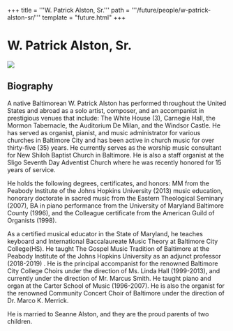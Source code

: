 +++
title = '''W. Patrick Alston, Sr.'''
path = '''/future/people/w-patrick-alston-sr/'''
template = "future.html"
+++

<h1>W. Patrick Alston, Sr.</h1>

<img src="https://custom.cvent.com/C3A4539B19F74ABCB6FCE437F6BC0A74/files/event/910aaf2914d44586a56fbd0b3b2c31c0/b65130394361412c8bdec59ccf331fb0.jpg">
<h2>Biography</h2>
<p>A native Baltimorean W. Patrick Alston has performed throughout the United States and abroad as a solo artist, composer, and an accompanist in prestigious venues that include: The White House (3), Carnegie Hall, the Mormon Tabernacle, the Auditorium De Milan, and the Windsor Castle. He has served as organist, pianist, and music administrator for various churches in Baltimore City and has been active in church music for over thirty-five (35) years.   He currently serves as the worship music consultant for New Shiloh Baptist Church in Baltimore.  He is also a staff organist at the Sligo Seventh Day Adventist Church where he was recently honored for 15 years of service.

He holds the following degrees, certificates, and honors: MM from the Peabody Institute of the Johns Hopkins University (2013) music education, honorary doctorate in sacred music from the Eastern Theological Seminary (2007), BA in piano performance from the University of Maryland Baltimore County (1996), and the Colleague certificate from the American Guild of Organists (1998). 

As a certified musical educator in the State of Maryland, he teaches keyboard and International Baccalaureate Music Theory at Baltimore City College(HS). He taught The Gospel Music Tradition of Baltimore at the Peabody Institute of the Johns Hopkins University as an adjunct professor (2018-2019) . He is the principal accompanist for the renowned Baltimore City College Choirs under the direction of Ms. Linda Hall (1999-2013), and currently under the direction of Mr. Marcus Smith. He taught piano and organ at the Carter School of Music (1996-2007).  He is also the organist for the renowned Community Concert Choir of Baltimore under the direction of Dr. Marco K. Merrick. 

He is married to Seanne Alston, and they are the proud parents of two children.</p>

